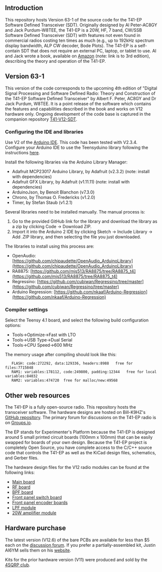 ## Introduction

This repository hosts Version 63-1 of the source code for the T41-EP Software Defined Transceiver (SDT). Originally designed by Al Peter-AC8GY and Jack Purdum-W8TEE, the T41-EP is a 20W, HF, 7 band, CW/SSB Software Defined Transceiver (SDT) with features not even found in commercial radios costing ten times as much (e.g., up to 192kHz spectrum display bandwidth, ALP CW decoder, Bode Plots). The T41-EP is a self-contain SDT that does not require an external PC, laptop, or tablet to use. Al and Jack wrote a book, available on [Amazon](https://a.co/d/drLsJlJ) (note: link is to 3rd edition), describing the theory and operation of the T41-EP.

## Version 63-1

This version of the code corresponds to the upcoming 4th edition of "Digital Signal Processing and Software Defined Radio: Theory and Construction of the T41-EP Software Defined Transceiver" by Albert F. Peter, AC8GY and Dr Jack Purdum, W8TEE. It is a point release of the software which contains the features and capabilities described in the book and works on V12 hardware only. Ongoing development of the code base is captured in the companion repository [T41-V12-SDT](https://github.com/KI3P/T41-V12-SDT).

### Configuring the IDE and libraries

Use V2 of the [Arduino IDE](https://www.arduino.cc/en/software). This code has been tested with V2.3.4. Configure your Arduino IDE to use the Teensyduino library following the instructions [here](https://www.pjrc.com/teensy/td_download.html).

Install the following libraries via the Arduino Library Manager:

* Adafruit MCP23017 Arduino Library, by Adafruit (v2.3.2) (note: install with dependencies)
* Adafruit GFX Library, by Adafruit (v1.11.11) (note: install with dependencies)
* ArduinoJson, by Benoit Blanchon (v7.3.0)
* Chrono, by Thomas O. Fredericks (v1.2.0)
* Timer, by Stefan Staub (v1.2.1)

Several libraries need to be installed manually. The manual process is:

1. Go to the provided GitHub link for the library and download the library as a zip by clicking Code -> Download ZIP.
2. Import it into the Arduino 2 IDE by clicking Sketch -> Include Library -> Add .ZIP library, and then selecting the file you just downloaded.

The libraries to install using this process are:

* OpenAudio: [https://github.com/chipaudette/OpenAudio_ArduinoLibrary](https://github.com/chipaudette/OpenAudio_ArduinoLibrary)
* RA8875: [https://github.com/mjs513/RA8875/tree/RA8875_t4](https://github.com/mjs513/RA8875/tree/RA8875_t4)
* Regressino: [https://github.com/cubiwan/Regressino/tree/master](https://github.com/cubiwan/Regressino/tree/master)
* Arduino Regression: [https://github.com/nkaaf/Arduino-Regression](https://github.com/nkaaf/Arduino-Regression)

### Compiler settings

Select the Teensy 4.1 board, and select the following build configuration options: 

* Tools->Optimize->Fast with LTO
* Tools->USB Type->Dual Serial
* Tools->CPU Speed->600 MHz

The memory usage after compiling should look like this:

```
   FLASH: code:272292, data:129336, headers:8988   free for files:7715848
   RAM1: variables:178112, code:249800, padding:12344   free for local variables:84032
   RAM2: variables:474720  free for malloc/new:49568
```


## Other web resources

The T41-EP is a fully open-source radio. This repository hosts the transceiver software. The hardware designs are hosted on Bill-K9HZ's [GitHub repository](https://github.com/DRWJSCHMIDT/T41/tree/main/T41_V012_Files_01-15-24). The primary forum for discussions on the T41-EP radio is on [Groups.io](https://groups.io/g/SoftwareControlledHamRadio/topics).

The EP stands for Experimenter's Platform because the T41-EP is designed around 5 small printed circuit boards (100mm x 100mm) that can be easily swapped for boards of your own design. Because the T41-EP project is completely Open Source, you have complete access to the C/C++ source code that controls the T41-EP as well as the KiCad design files, schematics, and Gerber files. 

The hardware design files for the V12 radio modules can be found at the following links:

* [Main board](https://github.com/DRWJSCHMIDT/T41/tree/main/T41_V012_Files_01-15-24/T41_V012_KiCad/T41-main-board-V012)
* [RF board](https://github.com/DRWJSCHMIDT/T41/tree/main/T41_V012_Files_01-15-24/T41_V012_KiCad/T41-RF-board-V012)
* [BPF board](https://github.com/DRWJSCHMIDT/T41/tree/main/T41_V012_Files_01-15-24/T41_V012_KiCad/T41-BPF-filter-board)
* [Front panel switch board](https://github.com/DRWJSCHMIDT/K9HZ/tree/main/K9HZ_Front_Panel_Boards)
* [Front panel encoder boards](https://github.com/DRWJSCHMIDT/K9HZ/tree/main/K9HZ_Encoder_Boards)
* [LPF module](https://github.com/DRWJSCHMIDT/K9HZ/tree/main/K9HZ_LPF_Module)
* [20W amplifier module](https://github.com/DRWJSCHMIDT/K9HZ/tree/main/K9HZ_20W_PA)

## Hardware purchase

The latest version (V12.6) of the bare PCBs are available for less than $5 each on the [discussion forum](https://groups.io/g/SoftwareControlledHamRadio). If you prefer a partially-assembled kit,  Justin AI6YM sells them on his [website](https://ai6ym.radio/t41-ep-sdt/).

Kits for the prior hardware version (V11) were produced and sold by the [4SQRP club](http://www.4sqrp.com/T41main.php).
